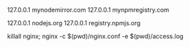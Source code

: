 127.0.0.1 mynodemirror.com
127.0.0.1 mynpmregistry.com

127.0.0.1 nodejs.org
127.0.0.1 registry.npmjs.org

killall nginx; nginx -c $(pwd)/nginx.conf -e $(pwd)/access.log
